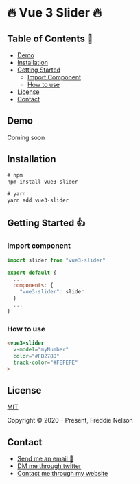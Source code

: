 # 🔥 Vue 3 Slider 🔥

## Table of Contents 📰

* [Demo](#demo)
* [Installation](#installation)
* [Getting Started](#getting-started)
  * [Import Component](#import-component)
  * [How to use](#how-to-use)
* [License](#license)
* [Contact](#contact)

## Demo

Coming soon

## Installation 
```js
# npm
npm install vue3-slider
```

```js
# yarn 
yarn add vue3-slider
```

## Getting Started 👍

### Import component
```js
import slider from "vue3-slider"

export default {
  ...
  components: {
    "vue3-slider": slider
  }
  ...
}
```

### How to use
```html
<vue3-slider
  v-model="myNumber"
  color="#FB278D"
  track-color="#FEFEFE"
>
```

## License

[MIT](https://opensource.org/licenses/MIT)

Copyright © 2020 - Present, Freddie Nelson

## Contact

* [Send me an email 📧](mailto:freddie0208@hotmail.com)
* [DM me through twitter](https://twitter.com/freddie_dev)
* [Contact me through my website](https://freddienelson.co.uk)